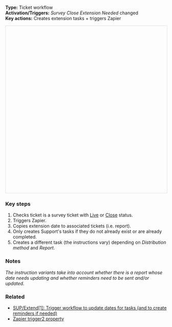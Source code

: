 **Type:** Ticket workflow  
**Activation/Triggers:** *Survey Close Extension Needed* changed  
**Key actions:** Creates extension tasks + triggers Zapier  

<div id="viewer" style="width:100%;height:520px;border:1px solid #ddd;"></div>
<script src="https://cdn.jsdelivr.net/npm/openseadragon@4.1/build/openseadragon/openseadragon.min.js"></script>
<script>
  document.addEventListener('DOMContentLoaded', function () {
    var basePath = window.location.pathname.replace(/\/workflows\/.*/, '/');
    var imgUrl = basePath + "images/SUP-Extend-0-Create-initial-tasks-and-start-date-calculation-workflow.png";
    OpenSeadragon({ id: "viewer", prefixUrl: "https://cdn.jsdelivr.net/npm/openseadragon@4.1/build/openseadragon/images/", tileSources: { type: "image", url: imgUrl, buildPyramid: false }, showNavigator: true, showZoomControl: true, showHomeControl: true, showFullPageControl: false });
  });
</script>

### Key steps  
1. Checks ticket is a survey ticket with <u>Live</u> or <u>Close</u> status.   
2. Triggers Zapier. 
3. Copies extension date to associated tickets (i.e. report).  
4. Only creates Support's tasks if they do not already exist or are already completed.  
5. Creates a different task (the instructions vary) depending on *Distribution method* and *Report*.  

### Notes  
<i>The instruction variants take into account whether there is a report whose date needs updating and whether reminders need to be sent and/or updated.</i>  

### Related  
- [SUP/Extend[1]: Trigger workflow to update dates for tasks (and to create reminders if needed)](../workflows/SUP-Extend-1-Trigger-workflow-to-update-dates-for-tasks.md)  
- [Zapier trigger2 property](../articles/Workflow-internal-properties.md#zapier-trigger-zapier-trigger2)  
